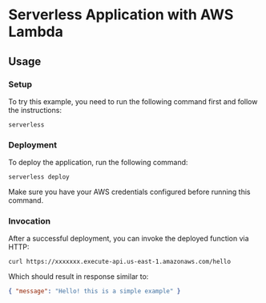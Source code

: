 # Serverless Application with AWS Lambda

## Usage

### Setup

To try this example, you need to run the following command first and follow the instructions:

```
serverless
```

### Deployment

To deploy the application, run the following command:

```
serverless deploy
```

Make sure you have your AWS credentials configured before running this command.

### Invocation

After a successful deployment, you can invoke the deployed function via HTTP:

```
curl https://xxxxxxx.execute-api.us-east-1.amazonaws.com/hello
```

Which should result in response similar to:

```json
{ "message": "Hello! this is a simple example" }
```
